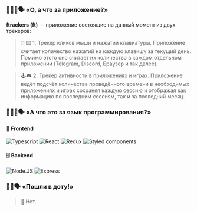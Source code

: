 ### 👳🏻‍♂️🗣 «О, а что за приложение?»
**ftrackers (ft)** — приложение состоящие на данный момент из двух трекеров:
> 🖱️ ⌨️ 1. Трекер кликов мыши и нажатий клавиатуры. Приложение считает количество нажатий на каждую клавишу за текущий день. Помимо этого оно считает их количество в каждом отдельном приложении (Telegram, Discord, Браузер и так далее).

> 🕹️🎮 2. Трекер активности в приложениях и играх. Приложение ведёт подсчёт количества проведённого времени в необходимых приложениях и играх сохраняя каждую сессию и отображая как информацию по последним сессиям, так и за последний месяц.

### 👨🏻‍💻🗣 «А что это за язык программирования?»
#### 🎨 Frontend
![Typescript](https://img.shields.io/badge/TypeScript-007ACC?style=for-the-badge&logo=typescript&logoColor=white)
![React](https://img.shields.io/badge/React-20232A?style=for-the-badge&logo=react&logoColor=61DAFB)
![Redux](https://img.shields.io/badge/Redux-593D88?style=for-the-badge&logo=redux&logoColor=white)
![Styled components](https://img.shields.io/badge/styled--components-DB7093?style=for-the-badge&logo=styled-components&logoColor=white)
#### 🗄️ Backend
![Node.JS](https://img.shields.io/badge/Node.js-43853D?style=for-the-badge&logo=node.js&logoColor=white)
![Express](https://img.shields.io/badge/Express.js-404D59?style=for-the-badge)

### 👶🏻🗣 «Пошли в доту!»

> 🔪 Нет.
